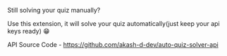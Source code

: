 Still solving your quiz manually? 

Use this extension, it will solve your quiz automatically(just keep your api keys ready) 😁

API Source Code - https://github.com/akash-d-dev/auto-quiz-solver-api
